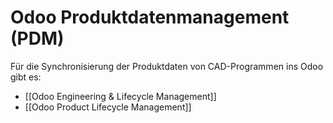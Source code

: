 # Odoo Produktdatenmanagement (PDM)

Für die Synchronisierung der Produktdaten von CAD-Programmen ins Odoo gibt es:

* [[Odoo Engineering & Lifecycle Management]]
* [[Odoo Product Lifecycle Management]]